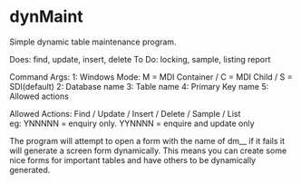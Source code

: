 # dynMaint
Simple dynamic table maintenance program.

Does: find, update, insert, delete
To Do: locking, sample, listing report

Command Args:
1: Windows Mode: M = MDI Container / C = MDI Child / S = SDI(default)
2: Database name
3: Table name
4: Primary Key name
5: Allowed actions

Allowed Actions: 
Find / Update / Insert / Delete / Sample / List  
eg: 
YNNNNN = enquiry only.
YYNNNN = enquire and update only

The program will attempt to open a form with the name of dm_<dbname>_<tabname> if it fails it will generate a screen form dynamically.
This means you can create some nice forms for important tables and have others to be dynamically generated.

